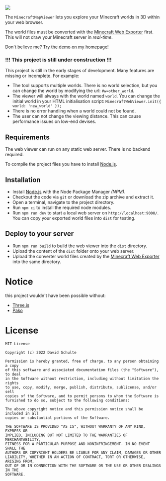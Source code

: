 ![](images/minecraft-web-viewer.png)

The `MinecraftMapViewer` lets you explore your Minecraft worlds in 3D within your web browser. 

The world files must be converted with the [Minecraft Web Exporter](https://github.com/Arcus92/MinecraftWebExporter) first. This will not draw your Minecraft server in *real-time*.

Don't believe me? [Try the demo on my homepage!](https://3dmap.david-schulte.de/#w=world&tx=196&tz=382.4&cx=155&cy=93.7&cz=402.6)

### !!! This project is still under construction !!!

This project is still in the early stages of development. Many features are missing or incomplete. For example:
- The tool supports multiple worlds. There is no world selection, but you can change the world by modifying the url: `#w=other_world`. 
- The viewer will always with the world named `world`. You can change the initial world in your HTML initialisation script: `MinecraftWebViewer.init({ world: 'new_world' });`
- There is no error handling when a world could not be found.
- The user can not change the viewing distance. This can cause performance issues on low-end devises.

## Requirements

The web viewer can run on any static web server. There is no backend required. 

To compile the project files you have to install [Node.js](https://nodejs.org/).

## Installation

- Install [Node.js](https://nodejs.org/) with the Node Package Manager *(NPM)*.
- Checkout the code via `git` or download the zip archive and extract it.
- Open a terminal, navigate to the project directory. 
- Run `npm ci` to install the required node modules.
- Run `npm run dev` to start a local web server on `http://localhost:9000/`. You can copy your exported world files into `dist` for testing. 


## Deploy to your server

- Run `npm run build` to build the web viewer into the `dist` directory.
- Upload the content of the `dist` folder onto your web server.
- Upload the converter world files created by the [Minecraft Web Exporter](https://github.com/Arcus92/MinecraftWebExporter) into the same directory.

# Notice

this project wouldn't have been possible without:
- [Three.js](https://github.com/mrdoob/three.js/)
- [Pako](https://github.com/nodeca/pako)

# License

```text
MIT License

Copyright (c) 2022 David Schulte

Permission is hereby granted, free of charge, to any person obtaining a copy
of this software and associated documentation files (the "Software"), to deal
in the Software without restriction, including without limitation the rights
to use, copy, modify, merge, publish, distribute, sublicense, and/or sell
copies of the Software, and to permit persons to whom the Software is
furnished to do so, subject to the following conditions:

The above copyright notice and this permission notice shall be included in all
copies or substantial portions of the Software.

THE SOFTWARE IS PROVIDED "AS IS", WITHOUT WARRANTY OF ANY KIND, EXPRESS OR
IMPLIED, INCLUDING BUT NOT LIMITED TO THE WARRANTIES OF MERCHANTABILITY,
FITNESS FOR A PARTICULAR PURPOSE AND NONINFRINGEMENT. IN NO EVENT SHALL THE
AUTHORS OR COPYRIGHT HOLDERS BE LIABLE FOR ANY CLAIM, DAMAGES OR OTHER
LIABILITY, WHETHER IN AN ACTION OF CONTRACT, TORT OR OTHERWISE, ARISING FROM,
OUT OF OR IN CONNECTION WITH THE SOFTWARE OR THE USE OR OTHER DEALINGS IN THE
SOFTWARE.
```